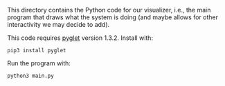 This directory contains the Python code for our visualizer, i.e., the main
program that draws what the system is doing (and maybe allows for other
interactivity we may decide to add).

This code requires [pyglet](https://bitbucket.org/pyglet/pyglet/wiki/Home) version 1.3.2.  Install with:

	pip3 install pyglet

Run the program with:

	python3 main.py


